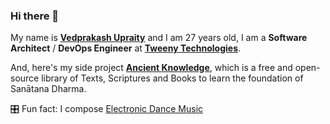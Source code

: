 ### Hi there 👋

My name is **[Vedprakash Upraity](https://www.linkedin.com/in/vedupraity/)** and I am <!-- Begin AGE -->27<!-- End AGE --> years old, I am a **Software Architect** / **DevOps Engineer** at **[Tweeny Technologies](https://www.tweeny.in/)**.

And, here's my side project **[Ancient Knowledge](https://www.ancientknowledge.in/)**, which is a free and open-source library of Texts, Scriptures and Books to learn the foundation of Sanātana Dharma.

🎛️ Fun fact: I compose [Electronic Dance Music](https://www.youtube.com/blurfoxmusic)
